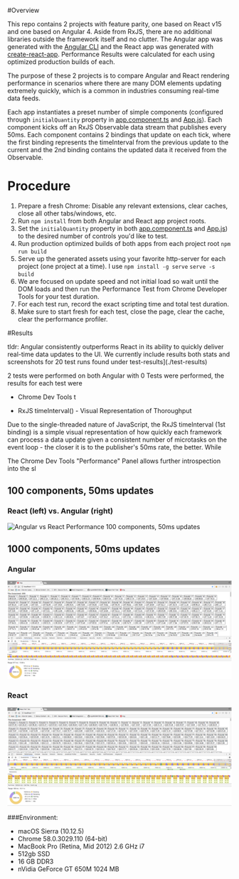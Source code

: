 #Overview

This repo contains 2 projects with feature parity, one based on React v15 and one based 
on Angular 4. Aside from RxJS, there are no additional libraries outside the framework 
itself and no clutter. The Angular app was generated with the 
[Angular CLI](https://github.com/angular/angular-cli) and the React app was generated 
with [create-react-app](https://github.com/facebookincubator/create-react-app). 
Performance Results were calculated for each using optimized production builds of each.

The purpose of these 2 projects is to compare Angular and React rendering performance in 
scenarios where there are many DOM elements updating extremely quickly, which is a common 
in industries consuming real-time data feeds.
 
Each app instantiates a preset number of simple components (configured through 
`initialQuantity` property in [app.component.ts](./ang/src/app/app.component.ts) and
 [App.js](./react/src/App.js)). Each component kicks off an RxJS Observable data stream 
 that publishes every 50ms. Each component contains 2 bindings that update on each tick, 
 where the first binding represents the timeInterval from the previous update to the 
 current and the 2nd binding contains the updated data it received from the Observable. 

# Procedure
1. Prepare a fresh Chrome: Disable any relevant extensions, clear caches, close all other
 tabs/windows, etc.
1. Run `npm install` from both Angular and React app project roots.
1. Set the `initialQuantity` property in both [app.component.ts](./ang/src/app/app.component.ts) 
and [App.js](./react/src/App.js)) to the desired number of controls you'd like to test.
1. Run production optimized builds of both apps from each project root `npm run build`
1. Serve up the generated assets using your favorite http-server for each project (one 
project at a time). I use `npm install -g serve` `serve -s build`
1. We are focused on update speed and not initial load so wait until the DOM loads and
 then run the Performance Test from Chrome Developer Tools for your test duration.
1. For each test run, record the exact scripting time and total test duration.
1. Make sure to start fresh for each test, close the page, clear the cache, clear the 
performance profiler.

#Results

tldr: Angular consistently outperforms React in its ability to quickly deliver real-time 
data updates to the UI. We currently include results both stats and screenshots for 20
 test runs found under test-results](./test-results) 


2 tests were performed on both Angular with 0 Tests were performed, the results for each test were 



- Chrome Dev Tools t

- RxJS timeInterval() - Visual Representation of Thoroughput

Due to the single-threaded nature of JavaScript, the RxJS timeInterval (1st binding) is a 
simple visual representation of how quickly each framework can process a data update 
given a consistent number of microtasks on the event loop - the closer it is to the 
publisher's 50ms rate, the better. While 


The Chrome Dev Tools "Performance" Panel allows further introspection into the sl

## 100 components, 50ms updates
### React (left) vs. Angular (right) 
![Angular vs React Performance 100 components, 50ms updates](./100-components-ng-vs-react-perf.png)

## 1000 components, 50ms updates

### Angular
![Angular Performance 1000 components, 50ms updates](./ng-perf-1000-components.png)

### React
![React Performance 1000 components, 50ms updates](./react-perf-1000-components.png)



###Environment:
- macOS Sierra (10.12.5)
- Chrome 58.0.3029.110 (64-bit)
- MacBook Pro (Retina, Mid 2012) 2.6 GHz i7
- 512gb SSD
- 16 GB DDR3
- nVidia GeForce GT 650M 1024 MB